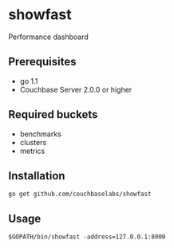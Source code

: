 showfast
========

Performance dashboard

Prerequisites
-------------

* go 1.1
* Couchbase Server 2.0.0 or higher

Required buckets
----------------

* benchmarks
* clusters
* metrics

Installation
------------

    go get github.com/couchbaselabs/showfast

Usage
-----

    $GOPATH/bin/showfast -address=127.0.0.1:8000
